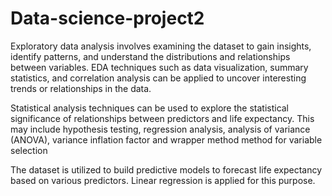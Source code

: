 # Data-science-project2
Exploratory data analysis involves examining the dataset to gain insights, identify patterns, and understand the distributions and relationships between variables. EDA techniques such as data visualization, summary statistics, and correlation analysis can be applied to uncover interesting trends or relationships in the data.

Statistical analysis techniques can be used to explore the statistical significance of relationships between predictors and life expectancy. This may include hypothesis testing, regression analysis, analysis of variance (ANOVA), variance inflation factor and wrapper method method for variable selection

The dataset is utilized to build predictive models to forecast life expectancy based on various predictors. Linear regression is applied for this purpose. 
